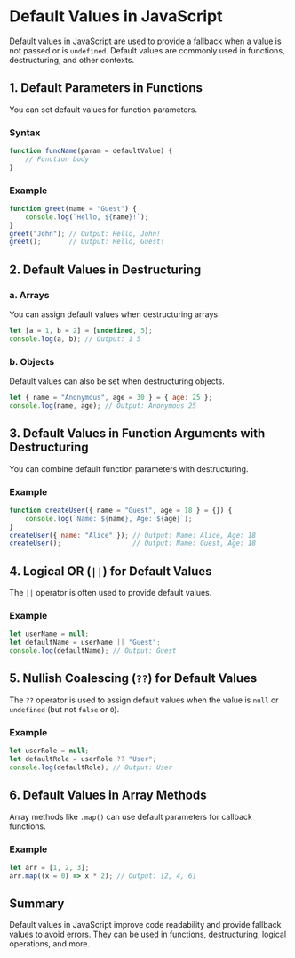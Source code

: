 
# Default Values in JavaScript

Default values in JavaScript are used to provide a fallback when a value is not passed or is `undefined`. Default values are commonly used in functions, destructuring, and other contexts.

## 1. Default Parameters in Functions
You can set default values for function parameters.

### Syntax
```javascript
function funcName(param = defaultValue) {
    // Function body
}
```

### Example
```javascript
function greet(name = "Guest") {
    console.log(`Hello, ${name}!`);
}
greet("John"); // Output: Hello, John!
greet();       // Output: Hello, Guest!
```

## 2. Default Values in Destructuring

### a. Arrays
You can assign default values when destructuring arrays.
```javascript
let [a = 1, b = 2] = [undefined, 5];
console.log(a, b); // Output: 1 5
```

### b. Objects
Default values can also be set when destructuring objects.
```javascript
let { name = "Anonymous", age = 30 } = { age: 25 };
console.log(name, age); // Output: Anonymous 25
```

## 3. Default Values in Function Arguments with Destructuring
You can combine default function parameters with destructuring.

### Example
```javascript
function createUser({ name = "Guest", age = 18 } = {}) {
    console.log(`Name: ${name}, Age: ${age}`);
}
createUser({ name: "Alice" }); // Output: Name: Alice, Age: 18
createUser();                  // Output: Name: Guest, Age: 18
```

## 4. Logical OR (`||`) for Default Values
The `||` operator is often used to provide default values.

### Example
```javascript
let userName = null;
let defaultName = userName || "Guest";
console.log(defaultName); // Output: Guest
```

## 5. Nullish Coalescing (`??`) for Default Values
The `??` operator is used to assign default values when the value is `null` or `undefined` (but not `false` or `0`).

### Example
```javascript
let userRole = null;
let defaultRole = userRole ?? "User";
console.log(defaultRole); // Output: User
```

## 6. Default Values in Array Methods
Array methods like `.map()` can use default parameters for callback functions.

### Example
```javascript
let arr = [1, 2, 3];
arr.map((x = 0) => x * 2); // Output: [2, 4, 6]
```

## Summary
Default values in JavaScript improve code readability and provide fallback values to avoid errors. They can be used in functions, destructuring, logical operations, and more.
